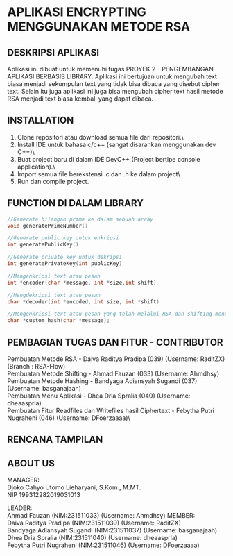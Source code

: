 # APLIKASI ENCRYPTING MENGGUNAKAN METODE RSA

## DESKRIPSI APLIKASI
Aplikasi ini dibuat untuk memenuhi tugas PROYEK 2 - PENGEMBANGAN APLIKASI BERBASIS LIBRARY.
Aplikasi ini bertujuan untuk mengubah text biasa menjadi sekumpulan text yang tidak bisa dibaca yang disebut cipher text. Selain itu juga aplikasi ini juga bisa mengubah cipher text hasil metode RSA menjadi text biasa kembali yang dapat dibaca.

## INSTALLATION
1. Clone repositori atau download semua file dari repositori.\
2. Install IDE untuk bahasa c/c++ (sangat disarankan menggunakan dev C++)\
3. Buat project baru di dalam IDE DevC++ (Project bertipe console application).\
4. Import semua file berekstensi .c dan .h ke dalam project\
5. Run dan compile project.

## FUNCTION DI DALAM LIBRARY
```c
//Generate bilangan prime ke dalam sebuah array
void generatePrimeNumber()
```

```c
//Generate public key untuk enkripsi
int generatePublicKey()
```

```c
//Generate private key untuk dekripsi
int generatePrivateKey(int publicKey)
```

```c
//Mengenkripsi text atau pesan
int *encoder(char *message, int *size,int shift)
```

```c
//Mengdekripsi text atau pesan
char *decoder(int *encoded, int size, int *shift)
```

```c
//Mengenkripsi text atau pesan yang telah melalui RSA dan shifting menggunakan simple hash function
char *custom_hash(char *message);
```

## PEMBAGIAN TUGAS DAN FITUR - CONTRIBUTOR
Pembuatan Metode RSA - Daiva Raditya Pradipa (039) (Username: RaditZX) (Branch :  RSA-Flow)\
Pembuatan Metode Shifting - Ahmad Fauzan (033) (Username: Ahmdhsy) \
Pembuatan Metode Hashing - Bandyaga Adiansyah Sugandi (037) (Username: basganajaah) \
Pembuatan Menu Aplikasi - Dhea Dria Spralia (040) (Username: dheaasprla) \
Pembuatan Fitur Readfiles dan Writefiles hasil Ciphertext - Febytha Putri Nugraheni (046) (Username: DFoerzaaaa)\

## RENCANA TAMPILAN


## ABOUT US
MANAGER:\
Djoko Cahyo Utomo Lieharyani, S.Kom., M.MT. \
NIP 199312282019031013

LEADER:\
Ahmad Fauzan (NIM:231511033) (Username: Ahmdhsy) 
MEMBER:\
Daiva Raditya Pradipa (NIM:231511039) (Username: RaditZX)\
Bandyaga Adiansyah Sugandi (NIM:231511037) (Username: basganajaah) \
Dhea Dria Spralia (NIM:231511040) (Username: dheaasprla) \
Febytha Putri Nugraheni (NIM:231511046) (Username: DFoerzaaaa)
